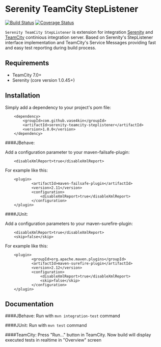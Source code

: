 Serenity TeamCity StepListener
========================================
[![Build Status](https://secure.travis-ci.org/vase4kin/serenity-teamcity-steplistener.png?branch=master)](https://travis-ci.org/vase4kin/serenity-teamcity-steplistener)
[![Coverage Status](https://coveralls.io/repos/vase4kin/serenity-teamcity-steplistener/badge.png?branch=master)](https://coveralls.io/r/vase4kin/serenity-teamcity-steplistener?branch=master)

`Serenity TeamCity StepListener` is extension for integration [Serenity](http://thucydides.info/) and [TeamCity](http://www.jetbrains.com/teamcity/) continious integration server. Based on Serenity's StepListener interface implementation and TeamCity's Service Messages providing fast and easy test reporting during build process.

Requirements
------------

* TeamCity 7.0+
* Serenity (core version 1.0.45+)

Installation
------------

Simply add a dependency to your project's pom file:

        <dependency>
            <groupId>com.github.vase4kin</groupId>
            <artifactId>serenity-teamcity-steplistener</artifactId>
            <version>1.0.0</version>
        </dependency>
        
####JBehave:
        
Add a configuration parameter to your maven-failsafe-plugin:

        <disableXmlReport>true</disableXmlReport>
        
For example like this:

        <plugin>
                <artifactId>maven-failsafe-plugin</artifactId>
                <version>2.11</version>
                <configuration>
                    <disableXmlReport>true</disableXmlReport>
                </configuration>
        </plugin>            

####JUnit:

Add a configuration parameters to your maven-surefire-plugin:

        <disableXmlReport>true</disableXmlReport>
        <skip>false</skip>
        
        
For example like this:

        <plugin>
                <groupId>org.apache.maven.plugins</groupId>
                <artifactId>maven-surefire-plugin</artifactId>
                <version>2.12</version>
                <configuration>
                    <disableXmlReport>true</disableXmlReport>
                    <skip>false</skip>
                </configuration>
        </plugin>           

Documentation
-------------

####JBehave: 
Run with `mvn integration-test` command

####JUnit:
Run with `mvn test` command

####TeamCity:
Press "Run..." button in TeamCity.
Now build will display executed tests in realtime in "Overview" screen
